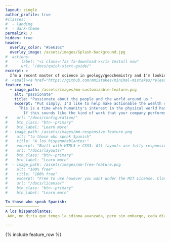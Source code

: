 ```yaml
---
layout: single
author_profile: true
#classes:
#  - landing
#  - dark-theme
permalink: /
hidden: true
header:
  overlay_color: "#5e616c"
  overlay_image: /assets/images/Splash-background.jpg
#  actions:
#    - label: "<i class='fas fa-download'></i> Install now"
#      url: "/docs/quick-start-guide/"
excerpt: >
  I’m a recent master of science in geology/geochemistry and I’m looking forward to further developing my programming and broad tech background as part of answering and solving problems related to the earth and earth systems, especially if these forays include multispectral remote sensing/analysis, GIS tool automation and data engineering/pipelining.
#  <small><a href="https://github.com/mmistakes/minimal-mistakes/releases/tag/4.24.0">Latest release v4.24.0</a></small>
feature_row:
  - image_path: /assets/images/mm-customizable-feature.png
    alt: "passionate"
    title: "Passionate about the people and the world around us."
    excerpt: "Put simply, I'd like to help make actionable the wealth of information that can be gleaned from wherever one has the will to point a camera, because I believe that the field of remote sensing will be the key to answering critical questions about our world in the coming years. <br />  
      This is a time when humanity's interest in the physical world has perhaps piqued, while satellite launch costs have plummeted, and alongside better cameras and sensors, improvements in circuit density have also yielded the compute power to make algorithmic processing of that data cheap and even ubiquitous! The ingestion and digestion of these data streams into a multitude of variables is something I'm highly interested to be part of. <br />  
        If this sounds like the kind of work that your company performs, please feel free to message me, even if it's just to talk shop!"
#    url: "/docs/configuration/"
#    btn_class: "btn--primary"
#    btn_label: "Learn more"
# - image_path: /assets/images/mm-responsive-feature.png
#    alt: "to those who speak Spanish"
#    title: "A los hispanohablantes:"
#    excerpt: "Built with HTML5 + CSS3. All layouts are fully responsive with helpers to augment your content."
#    url: "/docs/layouts/"
#    btn_class: "btn--primary"
#    btn_label: "Learn more"
#  - image_path: /assets/images/mm-free-feature.png
#    alt: "100% free"
#    title: "100% free"
#    excerpt: "Free to use however you want under the MIT License. Clone it, fork it, customize it... whatever!"
#    url: "/docs/license/"
#    btn_class: "btn--primary"
#    btn_label: "Learn more"      

To those who speak Spanish:  
———————————————  
A los hispanoblantes:  
 Aún, no diría que tengo la idioma avanzada, pero sin embargo, cada día progreso y al fin y al cabo, puedo explicarme en más or menos palabras. Sería un gran placer si podría combinar mi experiencia en las geociencias con este amor de mi, Español, y ganar experiencia en este idioma con ustedes, mucho menos la oportunidad de trabaja en una puesta así.  Espero que puede encontrar uso para este gringo y doy un bienvenido a poder conversar con usted.

---
```


{% include feature_row %}
